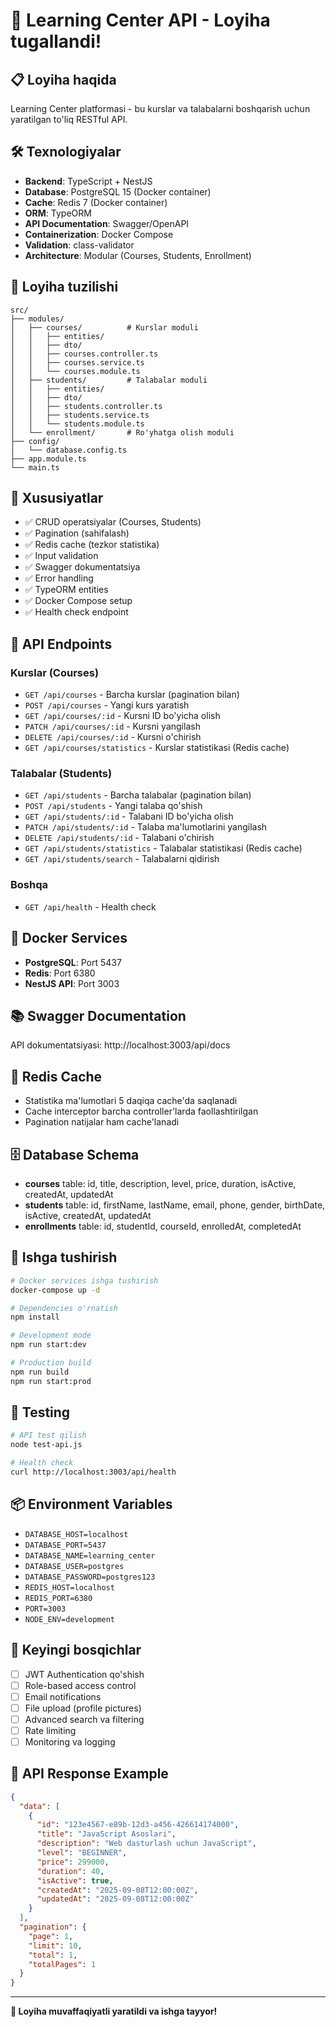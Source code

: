 # 🎉 Learning Center API - Loyiha tugallandi!

## 📋 Loyiha haqida
Learning Center platformasi - bu kurslar va talabalarni boshqarish uchun yaratilgan to'liq RESTful API.

## 🛠 Texnologiyalar
- **Backend**: TypeScript + NestJS
- **Database**: PostgreSQL 15 (Docker container)
- **Cache**: Redis 7 (Docker container)
- **ORM**: TypeORM
- **API Documentation**: Swagger/OpenAPI
- **Containerization**: Docker Compose
- **Validation**: class-validator
- **Architecture**: Modular (Courses, Students, Enrollment)

## 🚀 Loyiha tuzilishi
```
src/
├── modules/
│   ├── courses/          # Kurslar moduli
│   │   ├── entities/
│   │   ├── dto/
│   │   ├── courses.controller.ts
│   │   ├── courses.service.ts
│   │   └── courses.module.ts
│   ├── students/         # Talabalar moduli
│   │   ├── entities/
│   │   ├── dto/
│   │   ├── students.controller.ts
│   │   ├── students.service.ts
│   │   └── students.module.ts
│   └── enrollment/       # Ro'yhatga olish moduli
├── config/
│   └── database.config.ts
├── app.module.ts
└── main.ts
```

## 🔧 Xususiyatlar
- ✅ CRUD operatsiyalar (Courses, Students)
- ✅ Pagination (sahifalash)
- ✅ Redis cache (tezkor statistika)
- ✅ Input validation
- ✅ Swagger dokumentatsiya
- ✅ Error handling
- ✅ TypeORM entities
- ✅ Docker Compose setup
- ✅ Health check endpoint

## 📡 API Endpoints

### Kurslar (Courses)
- `GET /api/courses` - Barcha kurslar (pagination bilan)
- `POST /api/courses` - Yangi kurs yaratish
- `GET /api/courses/:id` - Kursni ID bo'yicha olish
- `PATCH /api/courses/:id` - Kursni yangilash
- `DELETE /api/courses/:id` - Kursni o'chirish
- `GET /api/courses/statistics` - Kurslar statistikasi (Redis cache)

### Talabalar (Students)
- `GET /api/students` - Barcha talabalar (pagination bilan)
- `POST /api/students` - Yangi talaba qo'shish
- `GET /api/students/:id` - Talabani ID bo'yicha olish
- `PATCH /api/students/:id` - Talaba ma'lumotlarini yangilash
- `DELETE /api/students/:id` - Talabani o'chirish
- `GET /api/students/statistics` - Talabalar statistikasi (Redis cache)
- `GET /api/students/search` - Talabalarni qidirish

### Boshqa
- `GET /api/health` - Health check

## 🐳 Docker Services
- **PostgreSQL**: Port 5437
- **Redis**: Port 6380
- **NestJS API**: Port 3003

## 📚 Swagger Documentation
API dokumentatsiyasi: http://localhost:3003/api/docs

## 🔄 Redis Cache
- Statistika ma'lumotlari 5 daqiqa cache'da saqlanadi
- Cache interceptor barcha controller'larda faollashtirilgan
- Pagination natijalar ham cache'lanadi

## 🗄 Database Schema
- **courses** table: id, title, description, level, price, duration, isActive, createdAt, updatedAt
- **students** table: id, firstName, lastName, email, phone, gender, birthDate, isActive, createdAt, updatedAt
- **enrollments** table: id, studentId, courseId, enrolledAt, completedAt

## 🚀 Ishga tushirish
```bash
# Docker services ishga tushirish
docker-compose up -d

# Dependencies o'rnatish
npm install

# Development mode
npm run start:dev

# Production build
npm run build
npm run start:prod
```

## 🧪 Testing
```bash
# API test qilish
node test-api.js

# Health check
curl http://localhost:3003/api/health
```

## 📦 Environment Variables
- `DATABASE_HOST=localhost`
- `DATABASE_PORT=5437`
- `DATABASE_NAME=learning_center`
- `DATABASE_USER=postgres`
- `DATABASE_PASSWORD=postgres123`
- `REDIS_HOST=localhost`
- `REDIS_PORT=6380`
- `PORT=3003`
- `NODE_ENV=development`

## 🎯 Keyingi bosqichlar
- [ ] JWT Authentication qo'shish
- [ ] Role-based access control
- [ ] Email notifications
- [ ] File upload (profile pictures)
- [ ] Advanced search va filtering
- [ ] Rate limiting
- [ ] Monitoring va logging

## 📄 API Response Example
```json
{
  "data": [
    {
      "id": "123e4567-e89b-12d3-a456-426614174000",
      "title": "JavaScript Asoslari",
      "description": "Web dasturlash uchun JavaScript",
      "level": "BEGINNER",
      "price": 299000,
      "duration": 40,
      "isActive": true,
      "createdAt": "2025-09-08T12:00:00Z",
      "updatedAt": "2025-09-08T12:00:00Z"
    }
  ],
  "pagination": {
    "page": 1,
    "limit": 10,
    "total": 1,
    "totalPages": 1
  }
}
```

---

**🎉 Loyiha muvaffaqiyatli yaratildi va ishga tayyor!**
